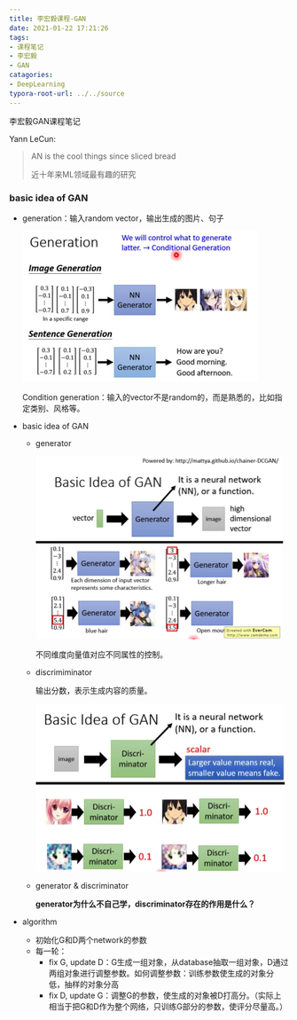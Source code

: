 ```yaml
---
title: 李宏毅课程-GAN
date: 2021-01-22 17:21:26
tags: 
- 课程笔记
- 李宏毅
- GAN
catagories:
- DeepLearning
typora-root-url: ../../source
---
```


李宏毅GAN课程笔记<!--more-->

Yann LeCun:

> AN is the cool things since sliced bread
>
> 近十年来ML领域最有趣的研究

### basic idea of GAN

- generation：输入random vector，输出生成的图片、句子

  <img src="/images/李宏毅课程-GAN/image-20210122172925761.png" alt="image-20210122172925761" style="zoom:50%;" />

  Condition generation：输入的vector不是random的，而是熟悉的，比如指定类别、风格等。

- basic idea of GAN

  - generator

    <img src="/images/李宏毅课程-GAN/image-20210122173342874.png" alt="image-20210122173342874" style="zoom:50%;" />

    不同维度向量值对应不同属性的控制。

  - discrimiminator

    输出分数，表示生成内容的质量。

    <img src="/images/李宏毅课程-GAN/image-20210122175821862.png" alt="image-20210122175821862" style="zoom:50%;" />

  - generator & discriminator

    **generator为什么不自己学，discriminator存在的作用是什么？**

- algorithm

  - 初始化G和D两个network的参数
  - 每一轮：
    - fix G, update D：G生成一组对象，从database抽取一组对象，D通过两组对象进行调整参数。如何调整参数：训练参数使生成的对象分低，抽样的对象分高
    - fix D, update G：调整G的参数，使生成的对象被D打高分。（实际上相当于把G和D作为整个网络，只训练G部分的参数，使评分尽量高。）